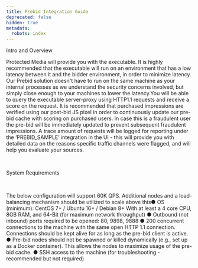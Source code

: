 ```yaml
---
title: Prebid Integration Guide
deprecated: false
hidden: true
metadata:
  robots: index
---
```

Intro and Overview

Protected Media will provide you with the executable. It is highly recommended that the executable will run on an environment that has a low latency between it and the bidder environment, in order to minimize latency. Our Prebid solution doesn't have to run on the same machine as your internal processes as we understand the security concerns involved, but simply close enough to your machines to lower the latency.You will be able to query the executable server-proxy using HTTP1.1 requests and receive a score on the request. It is recommended that purchased impressions are verified using our post-bid JS pixel in order to continuously update our pre-bid cache with scoring on purchased users. In case this is a fraudulent user the pre-bid will be immediately updated to prevent subsequent fraudulent impressions.
A trace amount of requests will be logged for reporting under the ‘PREBID\_SAMPLE’ integration in the UI - this will provide you with detailed data on the reasons specific traffic channels were flagged, and will help you evaluate your sources.

<br />

System Requirements

<br />

The below configuration will support 60K QPS. Additional nodes and a load-balancing mechanism should be utilized to scale above this● OS (minimum): CentOS 7+ / Ubuntu 16+ / Debian 8+ With at least a 4 core CPU, 8GB RAM, and 64-Bit (for maximum network throughput)
● 	Outbound (not inbound) ports required to be opened: 80, 9898, 9888
● 	200 concurrent connections to the machine with the same open HTTP 1.1 connection.
Connections should be kept alive for as long as the pre-bid client is active.
● 	Pre-bid nodes should not be spawned or killed dynamically (e.g., set up as a
Docker container). This allows the nodes to maximize usage of the pre-bid cache.
● 	SSH access to the machine (for troubleshooting - recommended but not required)